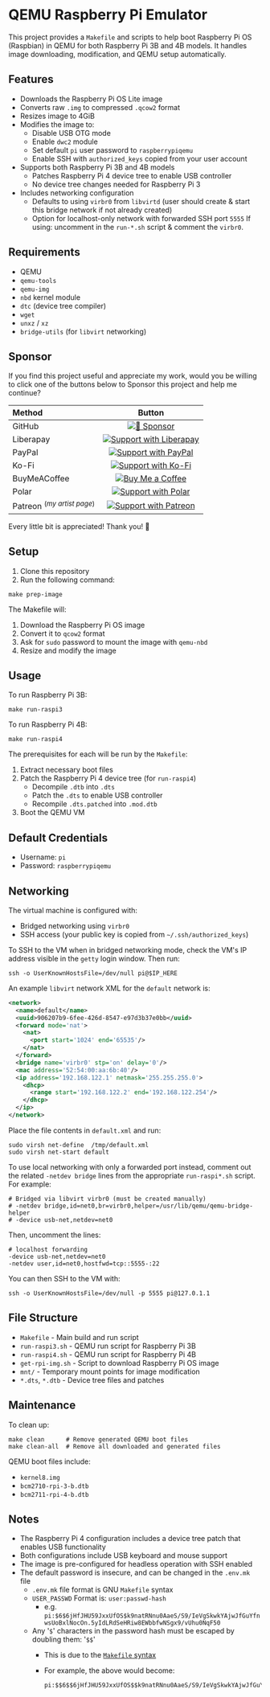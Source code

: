 <!-- markdownlint-configure-file
{
  "required-headings": {
    "headings": [
      "# QEMU Raspberry Pi Emulator",
      "*",
      "## Features",
      "*",
      "## Requirements",
      "*",
      "## Sponsor",
      "*",
      "## Setup",
      "*",
      "## Usage",
      "*",
      "## Default Credentials",
      "*",
      "## Networking",
      "*",
      "## File Structure",
      "*",
      "## Maintenance",
      "*",
      "## Notes",
      "*"
    ]
  }
}
-->
# QEMU Raspberry Pi Emulator

This project provides a `Makefile` and scripts to help boot Raspberry Pi OS
(Raspbian) in QEMU for both Raspberry Pi 3B and 4B models. It handles image
downloading, modification, and QEMU setup automatically.

## Features

- Downloads the Raspberry Pi OS Lite image
- Converts raw `.img` to compressed `.qcow2` format
- Resizes image to 4GiB
- Modifies the image to:
  - Disable USB OTG mode
  - Enable `dwc2` module
  - Set default `pi` user password to `raspberrypiqemu`
  - Enable SSH with `authorized_keys` copied from your user account
- Supports both Raspberry Pi 3B and 4B models
  - Patches Raspberry Pi 4 device tree to enable USB controller
  - No device tree changes needed for Raspberry Pi 3
- Includes networking configuration
  - Defaults to using `virbr0` from `libvirtd`
    (user should create & start this bridge network if not already created)
  - Option for localhost-only network with forwarded SSH port `5555`
    If using: uncomment in the `run-*.sh` script & comment the `virbr0`.

## Requirements

- QEMU
- `qemu-tools`
- `qemu-img`
- `nbd` kernel module
- `dtc` (device tree compiler)
- `wget`
- `unxz` / `xz`
- `bridge-utils` (for `libvirt` networking)

## Sponsor

If you find this project useful and appreciate my work,
would you be willing to click one of the buttons below to Sponsor this project
and help me continue?

<!-- markdownlint-disable MD033  -->
| Method       | Button                                                                                                                               |
| :----------- | :----------------------------------------------------------------------------------------------------------------------------------: |
| GitHub       | [![💖 Sponsor](https://trinitronx.github.io/assets/img/gh-button-medium.svg)](https://github.com/sponsors/trinitronx)                                                                                 |
| Liberapay    | [![Support with Liberapay](https://liberapay.com/assets/widgets/donate.svg)](https://liberapay.com/trinitronx/donate)                |
| PayPal       | [![Support with PayPal](https://trinitronx.github.io/assets/img/paypal-button-medium-blue.svg)](https://paypal.me/JamesCuzella)              |
| Ko-Fi        | [![Support with Ko-Fi](https://ko-fi.com/img/githubbutton_sm.svg)](https://ko-fi.com/trinitronx)                                     |
| BuyMeACoffee | [![Buy Me a Coffee](https://trinitronx.github.io/assets/img/bmc-button-medium.svg)](https://www.buymeacoffee.com/TrinitronX) |
| Polar        | [![Support with Polar](https://trinitronx.github.io/assets/img/polar-button-medium-dark.svg)](https://polar.sh/lyraphase)                   |
| Patreon <sup>(_my artist page_)</sup> | [![Support with Patreon](https://img.shields.io/badge/dynamic/json?logo=patreon&style=for-the-badge&color=ffac00&label=Patreon&query=data.attributes.patron_count&suffix=%20patrons&url=https%3A%2F%2Fwww.patreon.com%2Fapi%2Fcampaigns%2F2379189)](https://www.patreon.com/bePatron?u=16585899)                                     |
<!-- markdownlint-enable MD033  -->

Every little bit is appreciated! Thank you! 🙏

## Setup

1. Clone this repository
2. Run the following command:

```shell
make prep-image
```

The Makefile will:

1. Download the Raspberry Pi OS image
2. Convert it to `qcow2` format
3. Ask for `sudo` password to mount the image with `qemu-nbd`
4. Resize and modify the image

## Usage

To run Raspberry Pi 3B:

```shell
make run-raspi3
```

To run Raspberry Pi 4B:

```shell
make run-raspi4
```

The prerequisites for each will be run by the `Makefile`:

1. Extract necessary boot files
2. Patch the Raspberry Pi 4 device tree (for `run-raspi4`)
   - Decompile `.dtb` into `.dts`
   - Patch the `.dts` to enable USB controller
   - Recompile `.dts.patched` into `.mod.dtb`
3. Boot the QEMU VM

## Default Credentials

- Username: `pi`
- Password: `raspberrypiqemu`

## Networking

The virtual machine is configured with:

- Bridged networking using `virbr0`
- SSH access (your public key is copied from `~/.ssh/authorized_keys`)

To SSH to the VM when in bridged networking mode, check the VM's IP address
visible in the `getty` login window.  Then run:

```shell
ssh -o UserKnownHostsFile=/dev/null pi@$IP_HERE
```

An example `libvirt` network XML for the `default` network is:

```xml
<network>
  <name>default</name>
  <uuid>906207b9-6fee-426d-8547-e97d3b37e0bb</uuid>
  <forward mode='nat'>
    <nat>
      <port start='1024' end='65535'/>
    </nat>
  </forward>
  <bridge name='virbr0' stp='on' delay='0'/>
  <mac address='52:54:00:aa:6b:40'/>
  <ip address='192.168.122.1' netmask='255.255.255.0'>
    <dhcp>
      <range start='192.168.122.2' end='192.168.122.254'/>
    </dhcp>
  </ip>
</network>
```

Place the file contents in `default.xml` and run:

```shell
sudo virsh net-define  /tmp/default.xml
sudo virsh net-start default
```

To use local networking with only a forwarded port instead, comment out the
related `-netdev bridge` lines from the appropriate `run-raspi*.sh` script.  For
example:

```shell
# Bridged via libvirt virbr0 (must be created manually)
# -netdev bridge,id=net0,br=virbr0,helper=/usr/lib/qemu/qemu-bridge-helper
# -device usb-net,netdev=net0
```

Then, uncomment the lines:

```shell
# localhost forwarding
-device usb-net,netdev=net0
-netdev user,id=net0,hostfwd=tcp::5555-:22
```

You can then SSH to the VM with:

```shell
ssh -o UserKnownHostsFile=/dev/null -p 5555 pi@127.0.1.1
```

## File Structure

- `Makefile` - Main build and run script
- `run-raspi3.sh` - QEMU run script for Raspberry Pi 3B
- `run-raspi4.sh` - QEMU run script for Raspberry Pi 4B
- `get-rpi-img.sh` - Script to download Raspberry Pi OS image
- `mnt/` - Temporary mount points for image modification
- `*.dts`, `*.dtb` - Device tree files and patches

## Maintenance

To clean up:

```shell
make clean      # Remove generated QEMU boot files
make clean-all  # Remove all downloaded and generated files
```

QEMU boot files include:

- `kernel8.img`
- `bcm2710-rpi-3-b.dtb`
- `bcm2711-rpi-4-b.dtb`

## Notes

<!-- markdownlint-disable MD046 -->
- The Raspberry Pi 4 configuration includes a device tree patch that enables
  USB functionality
- Both configurations include USB keyboard and mouse support
- The image is pre-configured for headless operation with SSH enabled
- The default password is insecure, and can be changed in the `.env.mk` file
  - `.env.mk` file format is GNU `Makefile` syntax
  - `USER_PASSWD` Format is: `user:passwd-hash`
    - e.g. `pi:$6$6jHfJHU59JxxUfOS$k9natRNnu0AaeS/S9/IeVgSkwkYAjwJfGuYfnwsUoBxlNocOn.5yIdLRdSeHRiw8EWbbfwNSgx9/vUhu0NqF50`
  - Any '`$`' characters in the password hash must be escaped by doubling them: '`$$`'
    - This is due to the [`Makefile` syntax][1]
    - For example, the above would become:

          pi:$$6$$6jHfJHU59JxxUfOS$$k9natRNnu0AaeS/S9/IeVgSkwkYAjwJfGuYfnwsUoBxlNocOn.5yIdLRdSeHRiw8EWbbfwNSgx9/vUhu0NqF50
<!-- markdownlint-enable MD046  -->

[1]: https://www.gnu.org/software/make/manual/html_node/Variables-in-Recipes.html
